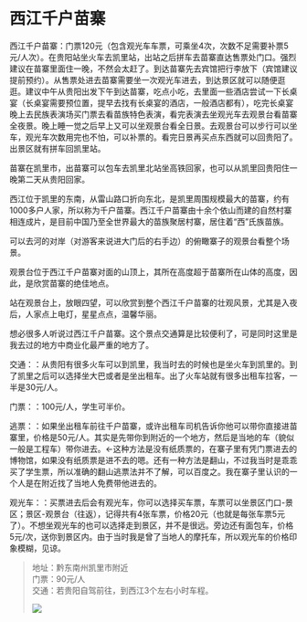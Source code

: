 # 西江千户苗寨

西江千户苗寨：门票120元（包含观光车车票，可乘坐4次，次数不足需要补票5元/人次）。在贵阳站坐火车去凯里站，出站之后拼车去苗寨直达售票处门口。强烈建议在苗寨里面住一晚，不然会太赶了。到达苗寨先去宾馆把行李放下（宾馆建议提前预约）。从售票处进去苗寨需要坐一次观光车进去，到达景区就可以随便逛逛。建议中午从贵阳出发下午到达苗寨，吃点小吃，去里面一些酒店尝试一下长桌宴（长桌宴需要预位置，提早去找有长桌宴的酒店，一般酒店都有），吃完长桌宴晚上去民族表演场买门票去看苗族特色表演，看完表演去坐观光车去观景台看苗寨全夜景。晚上睡一觉之后早上又可以坐观景台看全日景。去观景台可以步行可以坐车，观光车次数用完也不怕，可以补票的。看完日景再买点东西就可以回贵阳了。出景区就有拼车回凯里站。

苗寨在凯里市，出苗寨可以包车去凯里北站坐高铁回家，也可以从凯里回贵阳住一晚第二天从贵阳回家。



西江位于凯里的东南，从雷山路口折向东北，是凯里周围规模最大的苗寨，约有1000多户人家，所以称为千户苗寨。西江千户苗寨由十余个依山而建的自然村寨相连成片，是目前中国乃至全世界最大的苗族聚居村寨，居住着“西”氏族苗族。

可以去河的对岸（对游客来说进大门后的右手边）的俯瞰寨子的观景台看整个场景。

观景台位于西江千户苗寨对面的山顶上，其所在高度超于苗寨所在山体的高度，因此，是欣赏苗寨的绝佳地点。

站在观景台上，放眼四望，可以欣赏到整个西江千户苗寨的壮观风景，尤其是入夜后，人家点上电灯，星星点点，温馨华丽。

想必很多人听说过西江千户苗寨。这个景点交通算是比较便利了，可是同时这里是我去过的地方中商业化最严重的地方了。

交通：：从贵阳有很多火车可以到凯里，我当时去的时候也是坐火车到凯里的。到了凯里之后可以选择坐大巴或者是坐出租车。出了火车站就有很多出租车拉客，一半是30元/人。

门票：：100元/人，学生可半价。

逃票：：如果坐出租车前往千户苗寨，或许出租车司机告诉你他可以带你直接进苗寨里，价格是50元/人。其实是先带你到附近的一个地方，然后是当地的车（貌似一般是工程车）带你进去。←这种方法是没有纸质票的，在寨子里有凭门票进去的博物馆，如果没有纸质票是进不去的嗯。还有一种方法是翻山，不过我当时是乖乖买了学生票，所以准确的翻山逃票法并不了解，可以百度之。我在寨子里认识的一个人是在附近找了当地人免费带他进去的。

观光车：：买票进去后会有观光车，你可以选择买车票，车票可以坐景区门口-景区；景区-观景台（往返），记得共有4张车票，价格20元（也就是每张车票5元了）。不想坐观光车的也可以选择走到景区，并不是很远。旁边还有面包车，价格5元/次，送你到景区内。由于当时我是曾了当地人的摩托车，所以观光车的价格印象模糊，见谅。





> 地址：黔东南州凯里市附近  
> 门票：90元/人  
> 交通：若贵阳自驾前往，到西江3个左右小时车程。
>
>
>
> ![](https://pic3.zhimg.com/80/v2-6837b4c29d4a8d51ecab8ed068678a69_720w.jpg?source=1940ef5c)

